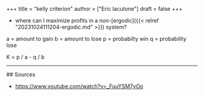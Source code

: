 +++
title = "kelly criterion"
author = ["Eric Iacutone"]
draft = false
+++

-   where can I maximize profits in a non-[ergodic]({{< relref "20231024111204-ergodic.md" >}}) system?

a = amount to gain
b = amount to lose
p = probabilty win
q = probability lose

K = p / a - q / b

---
\## Sources

-   <https://www.youtube.com/watch?v=_FuuYSM7yOo>

